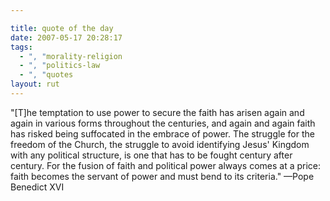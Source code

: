 ```yaml
---

title: quote of the day
date: 2007-05-17 20:28:17
tags:
  - ", "morality-religion
  - ", "politics-law
  - ", "quotes
layout: rut
---
```


"[T]he temptation to use power to secure the faith has arisen again and again in various forms throughout the centuries, and again and again faith has risked being suffocated in the embrace of power. The struggle for the freedom of the Church, the struggle to avoid identifying Jesus' Kingdom with any political structure, is one that has to be fought century after century. For the fusion of faith and political power always comes at a price: faith becomes the servant of power and must bend to its criteria." &mdash;Pope Benedict XVI
